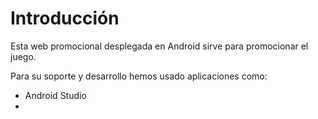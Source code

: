 # Introducción

Esta web promocional desplegada en Android sirve para  promocionar el juego.

Para su soporte y desarrollo hemos usado aplicaciones como:

* Android Studio&#x20;
*
